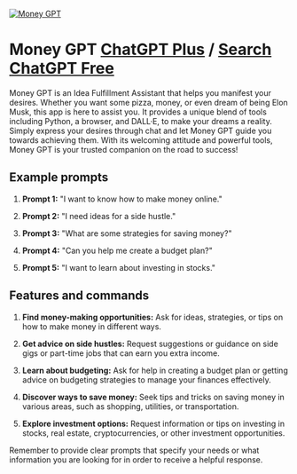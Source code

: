 
[![Money GPT](https://files.oaiusercontent.com/file-iQEJETvOvNt8NJ9W3Ub4vxtu?se=2123-10-18T14%3A21%3A17Z&sp=r&sv=2021-08-06&sr=b&rscc=max-age%3D31536000%2C%20immutable&rscd=attachment%3B%20filename%3D13022b6f-8a8f-4d59-bd4b-010dd44edb9e.png&sig=AKWTbiYI3Zvh8YtCPwWyvjqbu8MEayO8UUi%2BHfYMwpg%3D)](https://chat.openai.com/g/g-nF5knDgQd-money-gpt)

# Money GPT [ChatGPT Plus](https://chat.openai.com/g/g-nF5knDgQd-money-gpt) / [Search ChatGPT Free](https://gptcall.net/index.html#/?search=Money%20GPT)

Money GPT is an Idea Fulfillment Assistant that helps you manifest your desires. Whether you want some pizza, money, or even dream of being Elon Musk, this app is here to assist you. It provides a unique blend of tools including Python, a browser, and DALL·E, to make your dreams a reality. Simply express your desires through chat and let Money GPT guide you towards achieving them. With its welcoming attitude and powerful tools, Money GPT is your trusted companion on the road to success!

## Example prompts

1. **Prompt 1:** "I want to know how to make money online."

2. **Prompt 2:** "I need ideas for a side hustle."

3. **Prompt 3:** "What are some strategies for saving money?"

4. **Prompt 4:** "Can you help me create a budget plan?"

5. **Prompt 5:** "I want to learn about investing in stocks."

## Features and commands

1. **Find money-making opportunities:** Ask for ideas, strategies, or tips on how to make money in different ways.

2. **Get advice on side hustles:** Request suggestions or guidance on side gigs or part-time jobs that can earn you extra income.

3. **Learn about budgeting:** Ask for help in creating a budget plan or getting advice on budgeting strategies to manage your finances effectively.

4. **Discover ways to save money:** Seek tips and tricks on saving money in various areas, such as shopping, utilities, or transportation.

5. **Explore investment options:** Request information or tips on investing in stocks, real estate, cryptocurrencies, or other investment opportunities.

Remember to provide clear prompts that specify your needs or what information you are looking for in order to receive a helpful response.


